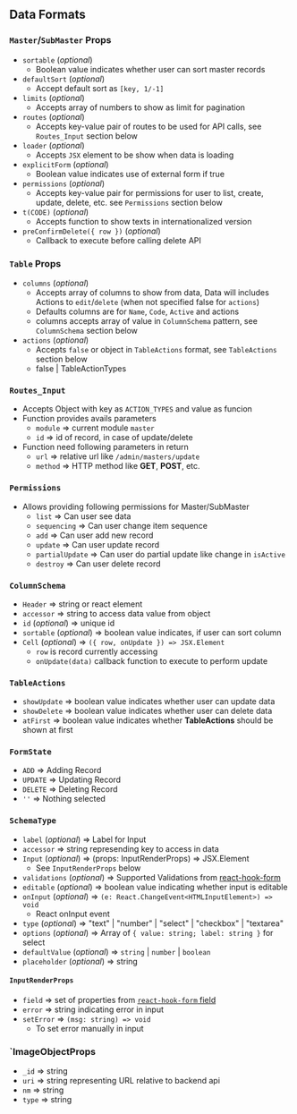 ## Data Formats

### `Master`/`SubMaster` Props
- `sortable` (*optional*)
    - Boolean value indicates whether user can sort master records
- `defaultSort` (*optional*)
    - Accept default sort as `[key, 1/-1]`
- `limits` (*optional*)
    - Accepts array of numbers to show as limit for pagination
- `routes` (*optional*)
    - Accepts key-value pair of routes to be used for API calls, see `Routes_Input` section below
- `loader` (*optional*)
    - Accepts `JSX` element to be show when data is loading
- `explicitForm` (*optional*)
    - Boolean value indicates use of external form if true
- `permissions` (*optional*)
    - Accepts key-value pair for permissions for user to list, create, update, delete, etc. see `Permissions` section below
- `t(CODE)` (*optional*)
    - Accepts function to show texts in internationalized version 
- `preConfirmDelete({ row })` (*optional*)
    - Callback to execute before calling delete API

### `Table` Props
- `columns` (*optional*)
    - Accepts array of columns to show from data, Data will includes Actions to `edit`/`delete` (when not specified false for `actions`)
    - Defaults columns are for `Name`, `Code`, `Active` and actions
    - columns accepts array of value in `ColumnSchema` pattern, see `ColumnSchema` section below
- `actions` (*optional*)
    - Accepts `false` or object in `TableActions` format, see `TableActions` section below
    - false | TableActionTypes

### `Routes_Input`
- Accepts Object with key as `ACTION_TYPES` and value as funcion
- Function provides avails parameters
    - `module` => current module `master`
    - `id` => id of record, in case of update/delete
- Function need following parameters in return
    - `url` => relative url like `/admin/masters/update`
    - `method` => HTTP method like **GET**, **POST**, etc.

### `Permissions`
- Allows providing following permissions for Master/SubMaster
    - `list` => Can user see data
    - `sequencing` => Can user change item sequence
    - `add` => Can user add new record
    - `update` => Can user update record
    - `partialUpdate` => Can user do partial update like change in `isActive`
    - `destroy` => Can user delete record

### `ColumnSchema`
- `Header` => string or react element
- `accessor` => string to access data value from object
- `id` (*optional*) => unique id
- `sortable` (*optional*) => boolean value indicates, if user can sort column
- `Cell` (*optional*) => `({ row, onUpdate }) => JSX.Element`
    - `row` is record currently accessing
    - `onUpdate(data)` callback function to execute to perform update

### `TableActions`
- `showUpdate` => boolean value indicates whether user can update data
- `showDelete` => boolean value indicates whether user can delete data
- `atFirst` => boolean value indicates whether **TableActions** should be shown at first

### `FormState`
- `ADD` => Adding Record
- `UPDATE` => Updating Record
- `DELETE` => Deleting Record
- `''` => Nothing selected

### `SchemaType`
- `label` (*optional*) => Label for Input
- `accessor` => string represending key to access in data
- `Input` (*optional*) => (props: InputRenderProps) => JSX.Element
    - See `InputRenderProps` below
- `validations` (*optional*) => Supported Validations from [react-hook-form](https://react-hook-form.com/ts#RegisterOptions)
- `editable` (*optional*) => boolean value indicating whether input is editable
- `onInput` (*optional*) => `(e: React.ChangeEvent<HTMLInputElement>) => void`
    - React onInput event
- `type` (*optional*) => "text" | "number" | "select" | "checkbox" | "textarea"
- `options` (*optional*) => Array of `{ value: string; label: string }` for select
- `defaultValue` (*optional*) => `string` | `number` | `boolean`
- `placeholder` (*optional*) => string

#### `InputRenderProps`
- `field` => set of properties from [`react-hook-form` field](https://react-hook-form.com/ts#RegisterOptions)
- `error` => string indicating error in input
- `setError` => `(msg: string) => void`
    - To set error manually in input

### `ImageObjectProps
- `_id` => string
- `uri` => string representing URL relative to backend api
- `nm` => string
- `type` => string